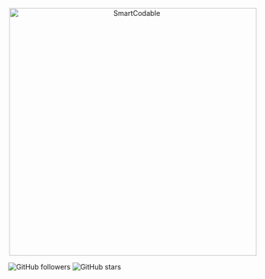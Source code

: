 

<p align="center">
<img src="https://github.com/intsig171/SmartCodable/assets/87351449/89de27ac-1760-42ee-a680-4811a043c8b1" alt="SmartCodable" title="SmartCodable" width="500"/>
</p>

![GitHub followers](https://img.shields.io/github/followers/intsig171?style=social)
![GitHub stars](https://img.shields.io/github/stars/intsig171?style=social)
